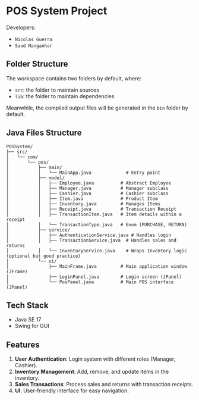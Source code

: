 # POS System Project

Developers:
 - `Nicolas Guerra`
 - `Saud Manganhar`

## Folder Structure

The workspace contains two folders by default, where:

- `src`: the folder to maintain sources
- `lib`: the folder to maintain dependencies

Meanwhile, the compiled output files will be generated in the `bin` folder by default.

## Java Files Structure

```
POSSystem/
├── src/
│   └── com/
│       └── pos/
│           ├── main/
│           │   └── MainApp.java             # Entry point
│           ├── model/
│           │   ├── Employee.java          # Abstract Employee
│           │   ├── Manager.java           # Manager subclass
│           │   ├── Cashier.java           # Cashier subclass
│           │   ├── Item.java              # Product Item
│           │   ├── Inventory.java         # Manages Items
│           │   ├── Receipt.java           # Transaction Receipt
│           │   ├── TransactionItem.java   # Item details within a receipt
│           │   └── TransactionType.java   # Enum (PURCHASE, RETURN)
│           ├── service/
│           │   ├── AuthenticationService.java # Handles login
│           │   ├── TransactionService.java  # Handles sales and returns
│           │   └── InventoryService.java    # Wraps Inventory logic (optional but good practice)
│           └── ui/
│               ├── MainFrame.java         # Main application window (JFrame)
│               ├── LoginPanel.java        # Login screen (JPanel)
│               └── PosPanel.java          # Main POS interface (JPanel)
```

## Tech Stack

- Java SE 17
- Swing for GUI

## Features

1. **User Authentication**: Login system with different roles (Manager, Cashier).
2. **Inventory Management**: Add, remove, and update items in the inventory.
3. **Sales Transactions**: Process sales and returns with transaction receipts.
4. **UI**: User-friendly interface for easy navigation.

